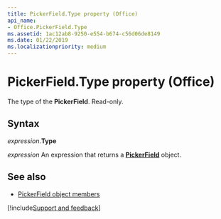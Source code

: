 ```yaml
---
title: PickerField.Type property (Office)
api_name:
- Office.PickerField.Type
ms.assetid: 1ac12ab8-9250-e554-b674-c56d06de8149
ms.date: 01/22/2019
ms.localizationpriority: medium
---
```



# PickerField.Type property (Office)

The type of the **PickerField**. Read-only.


## Syntax

_expression_.**Type**

_expression_ An expression that returns a **[PickerField](Office.PickerField.md)** object.


## See also

- [PickerField object members](overview/Library-Reference/pickerfield-members-office.md)




[!include[Support and feedback](~/includes/feedback-boilerplate.md)]